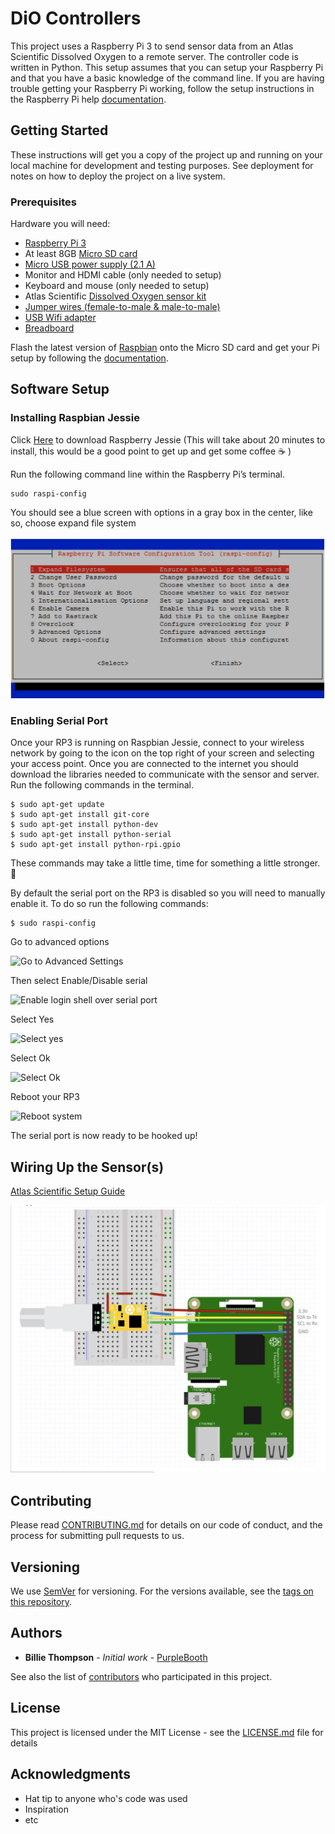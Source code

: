 # DiO Controllers

This project uses a Raspberry Pi 3 to send sensor data from an Atlas Scientific Dissolved Oxygen to a remote server. The controller code is written in Python. This setup assumes that you can setup your Raspberry Pi and that you have a basic knowledge of the command line. If you are having trouble getting your Raspberry Pi working, follow the setup instructions in the Raspberry Pi help [documentation](https://www.raspberrypi.org/help/).

## Getting Started

These instructions will get you a copy of the project up and running on your local machine for development and testing purposes. See deployment for notes on how to deploy the project on a live system.

### Prerequisites

Hardware you will need:
- [Raspberry Pi 3](https://www.raspberrypi.org/products/raspberry-pi-3-model-b/)
- At least 8GB [Micro SD card](https://www.amazon.com/s/ref=nb_sb_noss_2?url=search-alias%3Delectronics&field-keywords=micro+sd&rh=n%3A172282%2Ck%3Amicro+sd&ajr=0)
- [Micro USB power supply (2.1 A)](https://www.amazon.com/Raspberry-Keten-Charger-Adapter-Android/dp/B01K7EF2XS/ref=sr_1_cc_2?s=aps&ie=UTF8&qid=1510630813&sr=1-2-catcorr&keywords=micro+usb+power+cable)
- Monitor and HDMI cable (only needed to setup)
- Keyboard and mouse (only needed to setup)
- Atlas Scientific [Dissolved Oxygen sensor kit](https://www.atlas-scientific.com/product_pages/kits/do_kit.html)
- [Jumper wires (female-to-male & male-to-male)](https://www.amazon.com/s/ref=nb_sb_noss_2?url=search-alias%3Dmobile&field-keywords=female+to+male+jumper+wires)
- [USB Wifi adapter](https://www.amazon.com/Edimax-EW-7811Un-150Mbps-Raspberry-Supports/dp/B003MTTJOY)
- [Breadboard](https://www.amazon.com/s/ref=nb_sb_noss_2?url=search-alias%3Delectronics&field-keywords=breadboard&rh=n%3A172282%2Ck%3Abreadboard)

Flash the latest version of [Raspbian](https://www.raspberrypi.org/downloads/) onto the Micro SD card and get your Pi setup by following the [documentation](https://www.raspberrypi.org/help/).

## Software Setup

### Installing Raspbian Jessie
Click [Here](http://downloads.raspberrypi.org/raspbian/images/raspbian-2016-03-18/2016-03-18-raspbian-jessie.zip) to download Raspberry Jessie (This will take about 20 minutes to install, this would be a good point to get up and get some coffee :coffee: )

Run the following command line within the Raspberry Pi’s terminal.
```
sudo raspi-config
```
You should see a blue screen with options in a gray box in the center, like so, choose expand file system

![Expand File System](setup/file-system.png "Step 1")

### Enabling Serial Port

Once your RP3 is running on Raspbian Jessie, connect to your wireless network by going to the icon on the top right of your screen and selecting your access point. Once you are connected to the internet you should download the libraries needed to communicate with the sensor and server. Run the following commands in the terminal.
```
$ sudo apt-get update
$ sudo apt-get install git-core
$ sudo apt-get install python-dev
$ sudo apt-get install python-serial
$ sudo apt-get install python-rpi.gpio
```
These commands may take a little time, time for something a little stronger. :beer:

By default the serial port on the RP3 is disabled so you will need to manually enable it. To do so run the following commands:
```
$ sudo raspi-config
```
Go to advanced options

![Go to Advanced Settings](setup/raspi-config1.PNG "Step 1")

Then select Enable/Disable serial

![Enable login shell over serial port](setup/raspi-config2.PNG "Step 2")

Select Yes

![Select yes](setup/raspi-config3.PNG "Step 3")

Select Ok

![Select Ok](setup/raspi-config4.PNG "Step 4")

Reboot your RP3

![Reboot system](setup/raspi-config5.PNG "Step 5")

The serial port is now ready to be hooked up!







## Wiring Up the Sensor(s)

[Atlas Scientific Setup Guide](https://www.atlas-scientific.com/_files/code/pi_sample_code.pdf)

![Fritzing Diagram](setup/FRITZ.png "Fritzing Diagram")

## Contributing

Please read [CONTRIBUTING.md](https://gist.github.com/PurpleBooth/b24679402957c63ec426) for details on our code of conduct, and the process for submitting pull requests to us.

## Versioning

We use [SemVer](http://semver.org/) for versioning. For the versions available, see the [tags on this repository](https://github.com/your/project/tags).

## Authors

* **Billie Thompson** - *Initial work* - [PurpleBooth](https://github.com/PurpleBooth)

See also the list of [contributors](https://github.com/your/project/contributors) who participated in this project.

## License

This project is licensed under the MIT License - see the [LICENSE.md](LICENSE.md) file for details

## Acknowledgments

* Hat tip to anyone who's code was used
* Inspiration
* etc

